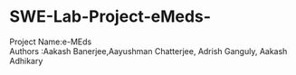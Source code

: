 # SWE-Lab-Project-eMeds-
Project Name:e-MEds
<br>
Authors :Aakash Banerjee,Aayushman Chatterjee, Adrish Ganguly, Aakash Adhikary


